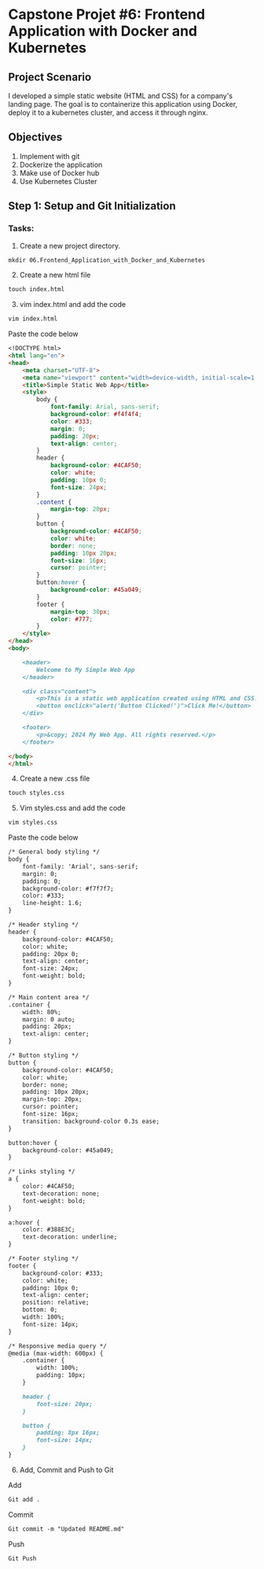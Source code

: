 # Capstone Projet #6: Frontend Application with Docker and Kubernetes

## Project Scenario

I developed a simple static website (HTML and CSS) for a company's landing page. The goal is to containerize this application using Docker, deploy it to a kubernetes cluster, and access it through nginx. 

## Objectives
1. Implement with git
2. Dockerize the application 
3. Make use of Docker hub
4. Use Kubernetes Cluster

## Step 1: Setup and Git Initialization 
### Tasks:

1. Create a new project directory.
```markdown
mkdir 06.Frontend_Application_with_Docker_and_Kubernetes
```
2. Create a new html file
```markdown
touch index.html
```
3. vim index.html and add the code
```markdown
vim index.html
```
Paste the code below
```markdown
<!DOCTYPE html>
<html lang="en">
<head>
    <meta charset="UTF-8">
    <meta name="viewport" content="width=device-width, initial-scale=1.0">
    <title>Simple Static Web App</title>
    <style>
        body {
            font-family: Arial, sans-serif;
            background-color: #f4f4f4;
            color: #333;
            margin: 0;
            padding: 20px;
            text-align: center;
        }
        header {
            background-color: #4CAF50;
            color: white;
            padding: 10px 0;
            font-size: 24px;
        }
        .content {
            margin-top: 20px;
        }
        button {
            background-color: #4CAF50;
            color: white;
            border: none;
            padding: 10px 20px;
            font-size: 16px;
            cursor: pointer;
        }
        button:hover {
            background-color: #45a049;
        }
        footer {
            margin-top: 30px;
            color: #777;
        }
    </style>
</head>
<body>

    <header>
        Welcome to My Simple Web App
    </header>

    <div class="content">
        <p>This is a static web application created using HTML and CSS. It contains basic elements like text, buttons, and styles.</p>
        <button onclick="alert('Button Clicked!')">Click Me!</button>
    </div>

    <footer>
        <p>&copy; 2024 My Web App. All rights reserved.</p>
    </footer>

</body>
</html>

```
4. Create a new .css file
```markdown
touch styles.css
```
5. Vim styles.css and add the code

```markdown
vim styles.css
```
Paste the code below

```markdown
/* General body styling */
body {
    font-family: 'Arial', sans-serif;
    margin: 0;
    padding: 0;
    background-color: #f7f7f7;
    color: #333;
    line-height: 1.6;
}

/* Header styling */
header {
    background-color: #4CAF50;
    color: white;
    padding: 20px 0;
    text-align: center;
    font-size: 24px;
    font-weight: bold;
}

/* Main content area */
.container {
    width: 80%;
    margin: 0 auto;
    padding: 20px;
    text-align: center;
}

/* Button styling */
button {
    background-color: #4CAF50;
    color: white;
    border: none;
    padding: 10px 20px;
    margin-top: 20px;
    cursor: pointer;
    font-size: 16px;
    transition: background-color 0.3s ease;
}

button:hover {
    background-color: #45a049;
}

/* Links styling */
a {
    color: #4CAF50;
    text-decoration: none;
    font-weight: bold;
}

a:hover {
    color: #388E3C;
    text-decoration: underline;
}

/* Footer styling */
footer {
    background-color: #333;
    color: white;
    padding: 10px 0;
    text-align: center;
    position: relative;
    bottom: 0;
    width: 100%;
    font-size: 14px;
}

/* Responsive media query */
@media (max-width: 600px) {
    .container {
        width: 100%;
        padding: 10px;
    }

    header {
        font-size: 20px;
    }

    button {
        padding: 8px 16px;
        font-size: 14px;
    }
}

```
6. Add, Commit and Push to Git

Add
```markdown
Git add .
```

Commit
```markdown
Git commit -m "Updated README.md"
```

Push 
```markdown
Git Push
```


